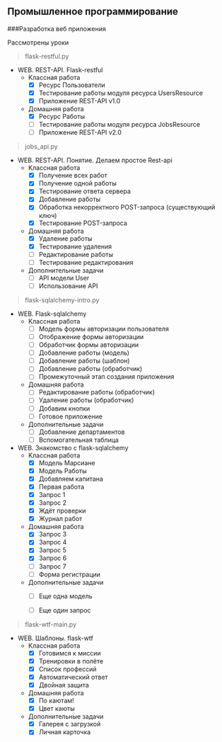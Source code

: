 ## Промышленное программирование
###Разработка веб приложения

Рассмотрены уроки

> flask-restful.py

* WEB. REST-API. Flask-restful
    * Kлассная работа
        - [x]    Ресурс Пользователи
        - [x]    Тестирование работы модуля ресурса UsersResource
        - [x]    Приложение REST-API v1.0
    * Домашняя работа
        - [x]    Ресурс Работы
        - [ ]    Тестирование работы модуля ресурса JobsResource
        - [ ]    Приложение REST-API v2.0

> jobs_api.py

* WEB. REST-API. Понятие. Делаем простое Rest-api 
    * Kлассная работа
        - [x]    Получение всех работ
        - [x]    Получение одной работы
        - [x]    Тестирование ответа сервера
        - [x]    Добавление работы
        - [x]    Обработка некорректного POST-запроса (существующий ключ)
        - [x]    Тестирование POST-запроса
    * Домашняя работа
        - [x]    Удаление работы
        - [x]    Тестирование удаления
        - [ ]    Редактирование работы
        - [ ]    Тестирование редактирования
    * Дополнительные задачи
        - [ ]    API модели User
        - [ ]    Использование API
    
> flask-sqlalchemy-intro.py

* WEB. Flask-sqlalchemy
    * Kлассная работа
        - [ ]    Модель формы авторизации пользователя
        - [ ]    Отображение формы авторизации
        - [ ]    Обработчик формы авторизации
        - [ ]    Добавление работы (модель)
        - [ ]    Добавление работы (шаблон)
        - [ ]    Добавление работы (обработчик)
        - [ ]    Промежуточный этап создания приложения
    * Домашняя работа
        - [ ]    Редактирование работы (обработчик)
        - [ ]    Удаление работы (обработчик)
        - [ ]    Добавим кнопки
        - [ ]    Готовое приложение
    * Дополнительные задачи
        - [ ]    Добавление департаментов
        - [ ]    Вспомогательная таблица

* WEB. Знакомство с flask-sqlalchemy
    * Kлассная работа
        - [x]    Модель Марсиане
        - [x]    Модель Работы
        - [x]    Добавляем капитана
        - [x]    Первая работа
        - [x]    Запрос 1
        - [x]    Запрос 2
        - [x]    Ждёт проверки
        - [x]    Журнал работ
    * Домашняя работа
        - [x]    Запрос 3
        - [x]    Запрос 4
        - [x]    Запрос 5
        - [x]    Запрос 6
        - [ ]    Запрос 7
        - [ ]    Форма регистрации
    * Дополнительные задачи
        - [ ]    Еще одна модель
        - [ ]    Еще один запрос


> flask-wtf-main.py

* WEB. Шаблоны. flask-wtf
    * Kлассная работа
        - [x]    Готовимся к миссии
        - [x]    Тренировки в полёте
        - [x]    Список профессий
        - [x]    Автоматический ответ
        - [x]    Двойная защита
    * Домашняя работа
        - [x]    По каютам!
        - [x]    Цвет каюты
    * Дополнительные задачи
        - [x]    Галерея с загрузкой
        - [x]    Личная карточка
